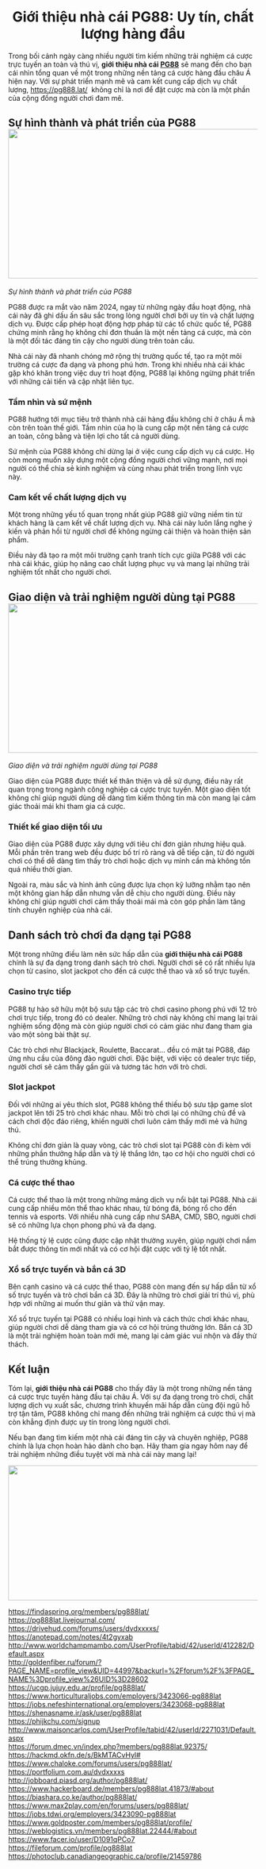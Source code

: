 <h1 style="text-align:center"><strong>Giới thiệu nh&agrave; c&aacute;i PG88: Uy t&iacute;n, chất lượng h&agrave;ng đầu</strong></h1>

<p>Trong bối cảnh ng&agrave;y c&agrave;ng nhiều người t&igrave;m kiếm những trải nghiệm c&aacute; cược trực tuyến an to&agrave;n v&agrave; th&uacute; vị, <strong>giới thiệu nh&agrave; c&aacute;i </strong><a href="https://pg888.lat/"><strong>PG88</strong></a> sẽ mang đến cho bạn c&aacute;i nh&igrave;n tổng quan về một trong những nền tảng c&aacute; cược h&agrave;ng đầu ch&acirc;u &Aacute; hiện nay. Với sự ph&aacute;t triển mạnh mẽ v&agrave; cam kết cung cấp dịch vụ chất lượng, <a href="https://pg888.lat/">https://pg888.lat/</a>&nbsp; kh&ocirc;ng chỉ l&agrave; nơi để đặt cược m&agrave; c&ograve;n l&agrave; một phần của cộng đồng người chơi đam m&ecirc;.</p>

<h2><strong>Sự h&igrave;nh th&agrave;nh v&agrave; ph&aacute;t triển của PG88</strong><strong><img src="https://lh7-rt.googleusercontent.com/docsz/AD_4nXdzsZIUNZCR5yFGWz5meS8zmBLAfCf1eJufWyTycP70OqnoGGt_n1kuoFCAiDndu-gVUD6kJ_UDrMqisdCLcHyiUnhAboqPNsxT6PV6VLU5hUFyAzaXKTTI2Yy_bVAcATYOni1DKg?key=suhDDGdXnLzwJQS9vIEOmg1F" style="height:301px; margin-left:0px; margin-top:0px; width:602px" /></strong></h2>

<p><em>Sự h&igrave;nh th&agrave;nh v&agrave; ph&aacute;t triển của PG88</em></p>

<p>PG88 được ra mắt v&agrave;o năm 2024, ngay từ những ng&agrave;y đầu hoạt động, nh&agrave; c&aacute;i n&agrave;y đ&atilde; ghi dấu ấn s&acirc;u sắc trong l&ograve;ng người chơi bởi uy t&iacute;n v&agrave; chất lượng dịch vụ. Được cấp ph&eacute;p hoạt động hợp ph&aacute;p từ c&aacute;c tổ chức quốc tế, PG88 chứng minh rằng họ kh&ocirc;ng chỉ đơn thuần l&agrave; một nền tảng c&aacute; cược, m&agrave; c&ograve;n l&agrave; một đối t&aacute;c đ&aacute;ng tin cậy cho người d&ugrave;ng tr&ecirc;n to&agrave;n cầu.</p>

<p>Nh&agrave; c&aacute;i n&agrave;y đ&atilde; nhanh ch&oacute;ng mở rộng thị trường quốc tế, tạo ra một m&ocirc;i trường c&aacute; cược đa dạng v&agrave; phong ph&uacute; hơn. Trong khi nhiều nh&agrave; c&aacute;i kh&aacute;c gặp kh&oacute; khăn trong việc duy tr&igrave; hoạt động, PG88 lại kh&ocirc;ng ngừng ph&aacute;t triển với những cải tiến v&agrave; cập nhật li&ecirc;n tục.</p>

<h3><strong>Tầm nh&igrave;n v&agrave; sứ mệnh</strong></h3>

<p>PG88 hướng tới mục ti&ecirc;u trở th&agrave;nh nh&agrave; c&aacute;i h&agrave;ng đầu kh&ocirc;ng chỉ ở ch&acirc;u &Aacute; m&agrave; c&ograve;n tr&ecirc;n to&agrave;n thế giới. Tầm nh&igrave;n của họ l&agrave; cung cấp một nền tảng c&aacute; cược an to&agrave;n, c&ocirc;ng bằng v&agrave; tiện lợi cho tất cả người d&ugrave;ng.</p>

<p>Sứ mệnh của PG88 kh&ocirc;ng chỉ dừng lại ở việc cung cấp dịch vụ c&aacute; cược. Họ c&ograve;n mong muốn x&acirc;y dựng một cộng đồng người chơi vững mạnh, nơi mọi người c&oacute; thể chia sẻ kinh nghiệm v&agrave; c&ugrave;ng nhau ph&aacute;t triển trong lĩnh vực n&agrave;y.</p>

<h3><strong>Cam kết về chất lượng dịch vụ</strong></h3>

<p>Một trong những yếu tố quan trọng nhất gi&uacute;p PG88 giữ vững niềm tin từ kh&aacute;ch h&agrave;ng l&agrave; cam kết về chất lượng dịch vụ. Nh&agrave; c&aacute;i n&agrave;y lu&ocirc;n lắng nghe &yacute; kiến v&agrave; phản hồi từ người chơi để kh&ocirc;ng ngừng cải thiện v&agrave; ho&agrave;n thiện sản phẩm.</p>

<p>Điều n&agrave;y đ&atilde; tạo ra một m&ocirc;i trường cạnh tranh t&iacute;ch cực giữa PG88 với c&aacute;c nh&agrave; c&aacute;i kh&aacute;c, gi&uacute;p họ n&acirc;ng cao chất lượng phục vụ v&agrave; mang lại những trải nghiệm tốt nhất cho người chơi.</p>

<h2><strong>Giao diện v&agrave; trải nghiệm người d&ugrave;ng tại PG88</strong><strong><img src="https://lh7-rt.googleusercontent.com/docsz/AD_4nXesxn08XPF0A1uzewSM_D_2hyeYnQJyOtT1Huo7kIPPEsu5hoOWKIKOAsbT-Qk_--dwl4cA3HhrX-dc76aH_N8yPjoQdC1LL4DHSjlprLrOdbt4-xK-5lo08XSiYrTw9bAm3osT?key=suhDDGdXnLzwJQS9vIEOmg1F" style="height:301px; margin-left:0px; margin-top:0px; width:602px" /></strong></h2>

<p><em>Giao diện v&agrave; trải nghiệm người d&ugrave;ng tại PG88</em></p>

<p>Giao diện của PG88 được thiết kế th&acirc;n thiện v&agrave; dễ sử dụng, điều n&agrave;y rất quan trọng trong ng&agrave;nh c&ocirc;ng nghiệp c&aacute; cược trực tuyến. Một giao diện tốt kh&ocirc;ng chỉ gi&uacute;p người d&ugrave;ng dễ d&agrave;ng t&igrave;m kiếm th&ocirc;ng tin m&agrave; c&ograve;n mang lại cảm gi&aacute;c thoải m&aacute;i khi tham gia c&aacute; cược.</p>

<h3><strong>Thiết kế giao diện tối ưu</strong></h3>

<p>Giao diện của PG88 được x&acirc;y dựng với ti&ecirc;u ch&iacute; đơn giản nhưng hiệu quả. Mỗi phần tr&ecirc;n trang web đều được bố tr&iacute; r&otilde; r&agrave;ng v&agrave; dễ tiếp cận, từ đ&oacute; người chơi c&oacute; thể dễ d&agrave;ng t&igrave;m thấy tr&ograve; chơi hoặc dịch vụ m&igrave;nh cần m&agrave; kh&ocirc;ng tốn qu&aacute; nhiều thời gian.</p>

<p>Ngo&agrave;i ra, m&agrave;u sắc v&agrave; h&igrave;nh ảnh cũng được lựa chọn kỹ lưỡng nhằm tạo n&ecirc;n một kh&ocirc;ng gian hấp dẫn nhưng vẫn dễ chịu cho người d&ugrave;ng. Điều n&agrave;y kh&ocirc;ng chỉ gi&uacute;p người chơi cảm thấy thoải m&aacute;i m&agrave; c&ograve;n g&oacute;p phần l&agrave;m tăng t&iacute;nh chuy&ecirc;n nghiệp của nh&agrave; c&aacute;i.</p>

<h2><strong>Danh s&aacute;ch tr&ograve; chơi đa dạng tại PG88</strong></h2>

<p>Một trong những điều l&agrave;m n&ecirc;n sức hấp dẫn của <strong>giới thiệu nh&agrave; c&aacute;i PG88</strong> ch&iacute;nh l&agrave; sự đa dạng trong danh s&aacute;ch tr&ograve; chơi. Người chơi sẽ c&oacute; rất nhiều lựa chọn từ casino, slot jackpot cho đến c&aacute; cược thể thao v&agrave; xổ số trực tuyến.</p>

<h3><strong>Casino trực tiếp</strong></h3>

<p>PG88 tự h&agrave;o sở hữu một bộ sưu tập c&aacute;c tr&ograve; chơi casino phong ph&uacute; với 12 tr&ograve; chơi trực tiếp, trong đ&oacute; c&oacute; dealer. Những tr&ograve; chơi n&agrave;y kh&ocirc;ng chỉ mang lại trải nghiệm sống động m&agrave; c&ograve;n gi&uacute;p người chơi c&oacute; cảm gi&aacute;c như đang tham gia v&agrave;o một s&ograve;ng b&agrave;i thật sự.</p>

<p>C&aacute;c tr&ograve; chơi như Blackjack, Roulette, Baccarat&hellip; đều c&oacute; mặt tại PG88, đ&aacute;p ứng nhu cầu của đ&ocirc;ng đảo người chơi. Đặc biệt, với việc c&oacute; dealer trực tiếp, người chơi sẽ cảm thấy gần gũi v&agrave; tương t&aacute;c hơn với tr&ograve; chơi.</p>

<h3><strong>Slot jackpot</strong></h3>

<p>Đối với những ai y&ecirc;u th&iacute;ch slot, PG88 kh&ocirc;ng thể thiếu bộ sưu tập game slot jackpot l&ecirc;n tới 25 tr&ograve; chơi kh&aacute;c nhau. Mỗi tr&ograve; chơi lại c&oacute; những chủ đề v&agrave; c&aacute;ch chơi độc đ&aacute;o ri&ecirc;ng, khiến người chơi lu&ocirc;n cảm thấy mới mẻ v&agrave; hứng th&uacute;.</p>

<p>Kh&ocirc;ng chỉ đơn giản l&agrave; quay v&ograve;ng, c&aacute;c tr&ograve; chơi slot tại PG88 c&ograve;n đi k&egrave;m với những phần thưởng hấp dẫn v&agrave; tỷ lệ thắng lớn, tạo cơ hội cho người chơi c&oacute; thể tr&uacute;ng thưởng khủng.</p>

<h3><strong>C&aacute; cược thể thao</strong></h3>

<p>C&aacute; cược thể thao l&agrave; một trong những mảng dịch vụ nổi bật tại PG88. Nh&agrave; c&aacute;i cung cấp nhiều m&ocirc;n thể thao kh&aacute;c nhau, từ b&oacute;ng đ&aacute;, b&oacute;ng rổ cho đến tennis v&agrave; esports. Với nhiều nh&agrave; cung cấp như SABA, CMD, SBO, người chơi sẽ c&oacute; những lựa chọn phong ph&uacute; v&agrave; đa dạng.</p>

<p>Hệ thống tỷ lệ cược cũng được cập nhật thường xuy&ecirc;n, gi&uacute;p người chơi nắm bắt được th&ocirc;ng tin mới nhất v&agrave; c&oacute; cơ hội đặt cược với tỷ lệ tốt nhất.</p>

<h3><strong>Xổ số trực tuyến v&agrave; bắn c&aacute; 3D</strong></h3>

<p>B&ecirc;n cạnh casino v&agrave; c&aacute; cược thể thao, PG88 c&ograve;n mang đến sự hấp dẫn từ xổ số trực tuyến v&agrave; tr&ograve; chơi bắn c&aacute; 3D. Đ&acirc;y l&agrave; những tr&ograve; chơi giải tr&iacute; th&uacute; vị, ph&ugrave; hợp với những ai muốn thư gi&atilde;n v&agrave; thử vận may.</p>

<p>Xổ số trực tuyến tại PG88 c&oacute; nhiều loại h&igrave;nh v&agrave; c&aacute;ch thức chơi kh&aacute;c nhau, gi&uacute;p người chơi dễ d&agrave;ng tham gia v&agrave; c&oacute; cơ hội tr&uacute;ng thưởng lớn. Bắn c&aacute; 3D l&agrave; một trải nghiệm ho&agrave;n to&agrave;n mới mẻ, mang lại cảm gi&aacute;c vui nhộn v&agrave; đầy thử th&aacute;ch.</p>

<h2><strong>Kết luận</strong></h2>

<p>T&oacute;m lại, <strong>giới thiệu nh&agrave; c&aacute;i PG88</strong> cho thấy đ&acirc;y l&agrave; một trong những nền tảng c&aacute; cược trực tuyến h&agrave;ng đầu tại ch&acirc;u &Aacute;. Với sự đa dạng trong tr&ograve; chơi, chất lượng dịch vụ xuất sắc, chương tr&igrave;nh khuyến m&atilde;i hấp dẫn c&ugrave;ng đội ngũ hỗ trợ tận t&acirc;m, PG88 kh&ocirc;ng chỉ mang đến những trải nghiệm c&aacute; cược th&uacute; vị m&agrave; c&ograve;n khẳng định được uy t&iacute;n trong l&ograve;ng người chơi.</p>

<p>Nếu bạn đang t&igrave;m kiếm một nh&agrave; c&aacute;i đ&aacute;ng tin cậy v&agrave; chuy&ecirc;n nghiệp, PG88 ch&iacute;nh l&agrave; lựa chọn ho&agrave;n hảo d&agrave;nh cho bạn. H&atilde;y tham gia ngay h&ocirc;m nay để trải nghiệm những điều tuyệt vời m&agrave; nh&agrave; c&aacute;i n&agrave;y mang lại!</p>

<p><img src="https://lh7-rt.googleusercontent.com/docsz/AD_4nXe_RzI644C5XmLNLh89FODihE0EVnuldveCsA6s_WpgwcV6JXYfBQCbSLWao6ul8Uoa9JxIYn7_2jbcyD0Fl6Lx_hnWkvfv99pTcswKMRBFvtHXxMmcOeN5SNiliZN8oudpCdXVnA?key=suhDDGdXnLzwJQS9vIEOmg1F" style="height:272px; margin-left:0px; margin-top:0px; width:602px" /></p>

<p><a href="https://findaspring.org/members/pg888lat/">https://findaspring.org/members/pg888lat/</a><br />
<a href="https://pg888lat.livejournal.com/">https://pg888lat.livejournal.com/</a><br />
<a href="https://drivehud.com/forums/users/dvdxxxxs/">https://drivehud.com/forums/users/dvdxxxxs/</a><br />
<a href="https://anotepad.com/notes/4t2gyxab">https://anotepad.com/notes/4t2gyxab</a><br />
<a href="http://www.worldchampmambo.com/UserProfile/tabid/42/userId/412282/Default.aspx">http://www.worldchampmambo.com/UserProfile/tabid/42/userId/412282/Default.aspx</a><br />
<a href="http://goldenfiber.ru/forum/?PAGE_NAME=profile_view&amp;UID=44997&amp;backurl=%2Fforum%2F%3FPAGE_NAME%3Dprofile_view%26UID%3D28602">http://goldenfiber.ru/forum/?PAGE_NAME=profile_view&amp;UID=44997&amp;backurl=%2Fforum%2F%3FPAGE_NAME%3Dprofile_view%26UID%3D28602</a><br />
<a href="https://ucgp.jujuy.edu.ar/profile/pg888lat/">https://ucgp.jujuy.edu.ar/profile/pg888lat/</a><br />
<a href="https://www.horticulturaljobs.com/employers/3423066-pg888lat">https://www.horticulturaljobs.com/employers/3423066-pg888lat</a><br />
<a href="https://jobs.nefeshinternational.org/employers/3423068-pg888lat">https://jobs.nefeshinternational.org/employers/3423068-pg888lat</a><br />
<a href="https://shenasname.ir/ask/user/pg888lat">https://shenasname.ir/ask/user/pg888lat</a><br />
<a href="https://phijkchu.com/signup">https://phijkchu.com/signup</a><br />
<a href="http://www.maisoncarlos.com/UserProfile/tabid/42/userId/2271031/Default.aspx">http://www.maisoncarlos.com/UserProfile/tabid/42/userId/2271031/Default.aspx</a><br />
<a href="https://forum.dmec.vn/index.php?members/pg888lat.92375/">https://forum.dmec.vn/index.php?members/pg888lat.92375/</a><br />
<a href="https://hackmd.okfn.de/s/BkMTACvHyl#">https://hackmd.okfn.de/s/BkMTACvHyl#</a><br />
<a href="https://www.chaloke.com/forums/users/pg888lat/">https://www.chaloke.com/forums/users/pg888lat/</a><br />
<a href="https://portfolium.com.au/dvdxxxxs">https://portfolium.com.au/dvdxxxxs</a><br />
<a href="http://jobboard.piasd.org/author/pg888lat/">http://jobboard.piasd.org/author/pg888lat/</a><br />
<a href="https://www.hackerboard.de/members/pg888lat.41873/#about">https://www.hackerboard.de/members/pg888lat.41873/#about</a><br />
<a href="https://biashara.co.ke/author/pg888lat/">https://biashara.co.ke/author/pg888lat/</a><br />
<a href="https://www.max2play.com/en/forums/users/pg888lat/">https://www.max2play.com/en/forums/users/pg888lat/</a><br />
<a href="https://jobs.tdwi.org/employers/3423090-pg888lat">https://jobs.tdwi.org/employers/3423090-pg888lat</a><br />
<a href="https://www.goldposter.com/members/pg888lat/profile/">https://www.goldposter.com/members/pg888lat/profile/</a><br />
<a href="https://weblogistics.vn/members/pg888lat.22444/#about">https://weblogistics.vn/members/pg888lat.22444/#about</a><br />
<a href="https://www.facer.io/user/D1091qPCo7">https://www.facer.io/user/D1091qPCo7</a><br />
<a href="https://fileforum.com/profile/pg888lat">https://fileforum.com/profile/pg888lat</a><br />
<a href="https://photoclub.canadiangeographic.ca/profile/21459786">https://photoclub.canadiangeographic.ca/profile/21459786</a></p>

<p>&nbsp;</p>
